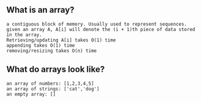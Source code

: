 
## What is an array?
    a contiguous block of memory. Usually used to represent sequences.
    given an array A, A[i] will denote the (i + 1)th piece of data stored in the array.
    Retrieving/updating A[i] takes O(1) time
    appending takes O(1) time
    removing/resizing takes O(n) time

## What do arrays look like?
    an array of numbers: [1,2,3,4,5]
    an array of strings: ['cat','dog']
    an empty array: []
